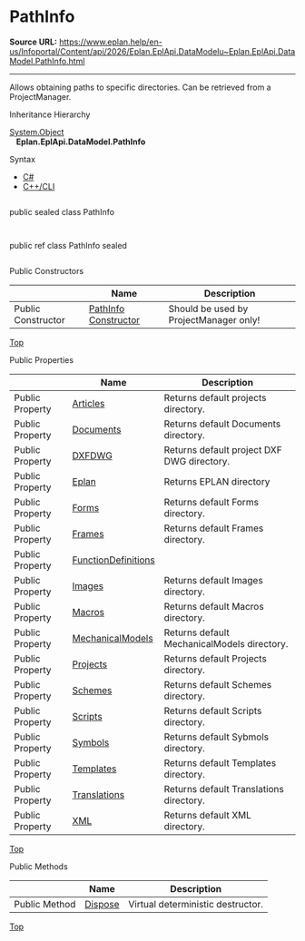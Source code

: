 # PathInfo

**Source URL:** https://www.eplan.help/en-us/Infoportal/Content/api/2026/Eplan.EplApi.DataModelu~Eplan.EplApi.DataModel.PathInfo.html

---

Allows obtaining paths to specific directories. Can be retrieved from a ProjectManager.

Inheritance Hierarchy

[System.Object](#)  
   **Eplan.EplApi.DataModel.PathInfo**

Syntax

- [C#](#i-syntax-CS)
- [C++/CLI](#i-syntax-CPP2005)

```
```
public sealed class PathInfo
```
```

```
```
public ref class PathInfo sealed
```
```



Public Constructors

|  | Name | Description |
| --- | --- | --- |
| Public Constructor | [PathInfo Constructor](Eplan.EplApi.DataModelu~Eplan.EplApi.DataModel.PathInfo~_ctor.html) | Should be used by ProjectManager only! |

[Top](#top)



Public Properties

|  | Name | Description |
| --- | --- | --- |
| Public Property | [Articles](Eplan.EplApi.DataModelu~Eplan.EplApi.DataModel.PathInfo~Articles.html) | Returns default projects directory. |
| Public Property | [Documents](Eplan.EplApi.DataModelu~Eplan.EplApi.DataModel.PathInfo~Documents.html) | Returns default Documents directory. |
| Public Property | [DXFDWG](Eplan.EplApi.DataModelu~Eplan.EplApi.DataModel.PathInfo~DXFDWG.html) | Returns default project DXF DWG directory. |
| Public Property | [Eplan](Eplan.EplApi.DataModelu~Eplan.EplApi.DataModel.PathInfo~Eplan.html) | Returns EPLAN directory |
| Public Property | [Forms](Eplan.EplApi.DataModelu~Eplan.EplApi.DataModel.PathInfo~Forms.html) | Returns default Forms directory. |
| Public Property | [Frames](Eplan.EplApi.DataModelu~Eplan.EplApi.DataModel.PathInfo~Frames.html) | Returns default Frames directory. |
| Public Property | [FunctionDefinitions](Eplan.EplApi.DataModelu~Eplan.EplApi.DataModel.PathInfo~FunctionDefinitions.html) |  |
| Public Property | [Images](Eplan.EplApi.DataModelu~Eplan.EplApi.DataModel.PathInfo~Images.html) | Returns default Images directory. |
| Public Property | [Macros](Eplan.EplApi.DataModelu~Eplan.EplApi.DataModel.PathInfo~Macros.html) | Returns default Macros directory. |
| Public Property | [MechanicalModels](Eplan.EplApi.DataModelu~Eplan.EplApi.DataModel.PathInfo~MechanicalModels.html) | Returns default MechanicalModels directory. |
| Public Property | [Projects](Eplan.EplApi.DataModelu~Eplan.EplApi.DataModel.PathInfo~Projects.html) | Returns default Projects directory. |
| Public Property | [Schemes](Eplan.EplApi.DataModelu~Eplan.EplApi.DataModel.PathInfo~Schemes.html) | Returns default Schemes directory. |
| Public Property | [Scripts](Eplan.EplApi.DataModelu~Eplan.EplApi.DataModel.PathInfo~Scripts.html) | Returns default Scripts directory. |
| Public Property | [Symbols](Eplan.EplApi.DataModelu~Eplan.EplApi.DataModel.PathInfo~Symbols.html) | Returns default Sybmols directory. |
| Public Property | [Templates](Eplan.EplApi.DataModelu~Eplan.EplApi.DataModel.PathInfo~Templates.html) | Returns default Templates directory. |
| Public Property | [Translations](Eplan.EplApi.DataModelu~Eplan.EplApi.DataModel.PathInfo~Translations.html) | Returns default Translations directory. |
| Public Property | [XML](Eplan.EplApi.DataModelu~Eplan.EplApi.DataModel.PathInfo~XML.html) | Returns default XML directory. |

[Top](#top)

Public Methods

|  | Name | Description |
| --- | --- | --- |
| Public Method | [Dispose](Eplan.EplApi.DataModelu~Eplan.EplApi.DataModel.PathInfo~Dispose().html) | Virtual deterministic destructor. |

[Top](#top)
